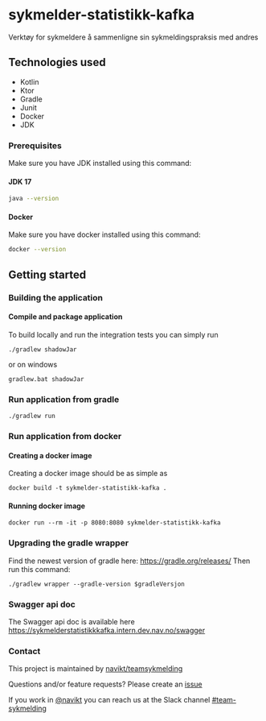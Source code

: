 # sykmelder-statistikk-kafka 
Verktøy for sykmeldere å sammenligne sin sykmeldingspraksis med andres

## Technologies used
* Kotlin
* Ktor
* Gradle
* Junit
* Docker
* JDK

### Prerequisites
Make sure you have JDK installed using this command:
#### JDK 17
```bash script
java --version
```

#### Docker
Make sure you have docker installed using this command:
```bash script
docker --version
```

## Getting started

### Building the application
#### Compile and package application
To build locally and run the integration tests you can simply run
``` shell
./gradlew shadowJar
```
or on windows
``` shell
gradlew.bat shadowJar
```

### Run application from gradle
``` shell
./gradlew run
```

### Run application from docker
#### Creating a docker image
Creating a docker image should be as simple as
``` shell 
docker build -t sykmelder-statistikk-kafka .
```
#### Running docker image
``` shell
docker run --rm -it -p 8080:8080 sykmelder-statistikk-kafka
```

### Upgrading the gradle wrapper
Find the newest version of gradle here: https://gradle.org/releases/ Then run this command:
``` shell
./gradlew wrapper --gradle-version $gradleVersjon
```

### Swagger api doc
The Swagger api doc is available here
https://sykmelderstatistikkkafka.intern.dev.nav.no/swagger

### Contact

This project is maintained by [navikt/teamsykmelding](CODEOWNERS)

Questions and/or feature requests?
Please create an [issue](https://github.com/navikt/sykmelder-statistikk-kafka/issues)

If you work in [@navikt](https://github.com/navikt) you can reach us at the Slack
channel [#team-sykmelding](https://nav-it.slack.com/archives/CMA3XV997)
